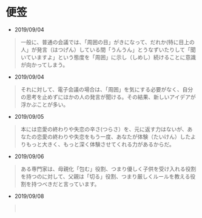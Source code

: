 # 便签 
* 2019/09/04 
> 一般に、普通の会議では、「周囲の目」がきになって、だれか(特に目上の人」が発言（はつげん）している間「うんうん」とうなずいたりして「聞いていますよ」という態度を「周囲」に示し（しめし）続けることに意識が向かってしまう。
* 2019/09/04
> それに対して、電子会議の場合は、「周囲」を気にする必要がなく、自分の思考を止めずにほかの人の発言が聞ける。その結果、新しいアイデアが浮かぶことが多い。
* 2019/09/05
> 本には恋愛の終わりや失恋の辛さ(つらさ）を、元に返す力はないが、あなたの恋愛の終わりや失恋をもう一度、あなたが体験（たいけん）したよりもっと大きく、もっと深く体験させてくれる力があるからだ。
* 2019/09/06
> ある専門家は、母親化「包む」役割、つまり優しく子供を受け入れる役割を持つのに対して、父親は「切る」役割、つまり厳しくルールを教える役割を持つべきだと言っています。
* 2019/09/08
>　